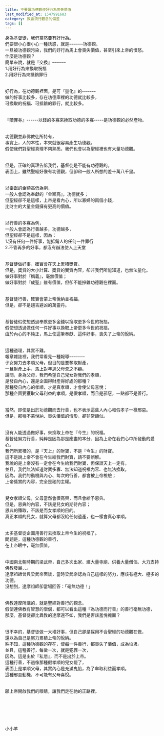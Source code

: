 ```yaml
---
title: 不要讓功德觀使好行為喪失價值
last_modified_at: 1547991683
category: 教會流行觀念的偏差
tags: []
---
```


<p>身為基督徒，我們當然要有好行為。<br/>們要很小心很小心一種誘惑，就是-------功德觀。<br/>一旦被功德觀污染，我們的好行為馬上會喪失價值，甚至引來上帝的憤怒。<br/><!--more-->什麼是功德觀？<br/>簡單來說，就是『交換』-------<br/>1.用好行為來換取祝福<br/>2.用好行為來抵銷罪行<br/><br/><br/>好行為，在功德觀裡面，是可『量化』的-------<br/>做的好事比較多，存在功德庫裡的功德就比較多，<br/>可換取的祝福、可抵銷的罪行，就比較多。<br/><br/><br/>『贖罪券』------以錢的多寡來換取功德的多寡-----是功德觀的必然產物。<br/><br/><br/>功德觀並非佛教徒所特有，<br/>事實上，人的本性，本來就很容易產生功德觀。<br/>假使我們對聖經真理不夠熟悉，我們也會以為聖經裡也有大量功德觀。<br/><br/><br/>但是，正確的真理告訴我們，基督徒是不能有功德觀的。<br/>表面上，雖然聖經好像有功德觀，但卻和一般人所想的差十萬八千里。<br/><br/><br/>以奉獻的金額高低為例，<br/>一般人會認為奉獻的『金額高』，功德就多；<br/>但聖經卻不是這樣，上帝是看內心，所以寡婦的兩個小錢，<br/>比財主的大量金錢擁有更高的價值。<br/><br/><br/>以行善的多寡為例，<br/>一般人會認為行善越多，功德越多，<br/>但聖經卻不是這樣，因為：<br/>1.沒有任何一件好事，能抵銷人的任何一件罪行<br/>2.不管再多的好事，都沒有辦法使人上天堂<br/><br/><br/>基督徒做好事，確實會在天上累積獎賞。<br/>但是，獎賞的大小計算、獎賞的實質內容，卻非我們所能知道，也無法量化。<br/>做好事對於『稱義』，毫無價值；<br/>做好事對於『成聖』雖有價值，但卻不能摻雜功德觀在裡面。<br/><br/><br/>基督徒行善，確實會蒙上帝悅納並祝福，<br/>但是，卻不是趨吉避凶的萬靈丹。<br/><br/><br/>基督徒假使想透過奉獻更多金錢以換取更多今世的祝福，<br/>假使想透過做任何一件好事以換取上帝更多今世的祝福，<br/>由於內心的不純正，馬上使這筆奉獻、這件好事，喪失了上帝的悅納。<br/><br/><br/>這種道理，其實不難。<br/>報章雜誌裡，我們常看見一種報導--------<br/>子女努力去孝順父母，但目的是要奪取財產，<br/>一旦財產上手，馬上對年邁父母棄之不顧。<br/>請問，身為父母，我們希望自己兒女對我們的孝順，<br/>是發自內心，還是企圖得財產得好處的那種？<br/>那種發自內心的孝順，才是真孝順，才會使父母喜悅；<br/>那種企圖要獲取父母利益的孝順，是假孝順，而且是邪惡，一點都不是善行。<br/><br/><br/>當然，即使是出於功德觀而去行善，也不表示這些人內心和假孝子一樣邪惡。<br/>但是，那種不蒙悅納、喪失價值的情形，卻非常類似。<br/><br/><br/>沒有人能透過做好事，來換取上帝在『今生』的祝福。<br/>基督徒努力行善，純粹是因為那是應盡的本分、因為上帝在我們心中所發動的愛心。<br/>我們所累積的，是『天上』的財寶，不是『今生』的財寶。<br/>這不是說上帝不會在今生給我們財寶，請不要誤解。<br/>我說的是上帝沒有一定會在今生給我們財寶，但保證天上一定有。<br/>並且，我們無法知道財寶多寡、無法知道祝福內容、也無法換取。<br/>因為，我們的動機與內心、每次的行善，都會被上帝檢驗；<br/>上帝獎賞的內容，完全是祂的主權。<br/><br/><br/>兒女孝順父母，父母當然會很高興，而且會給予恩典。<br/>但是，恩典的內容，不該是兒女的期待內容；<br/>恩典的賺取，不該是而女孝順的目的。<br/>真正孝順的兒女，就算父母都沒給任何遺產，也一樣會真心孝順。<br/><br/><br/>太多基督徒企圖用善行去換取上帝今生的祝福了。<br/>問題是，這種功德觀的善行，<br/>在上帝眼中，毫無價值。<br/><br/><br/>中國南北朝時期的梁武帝，自己多次出家、建大量寺廟、供養大量僧侶、大力支持佛教發展、、。<br/>達摩祖師曾與梁武帝面談，當時梁武帝認為自己這樣的努力，應該有極大、極多的功德。<br/>沒想到，達摩祖師卻當場回答：「毫無功德！」<br/><br/><br/>佛教達摩所講的，就是聖經對善行的觀念。<br/>假使連佛教有智慧的僧侶，都可以看出這種『為功德而行善』的善行毫無功德，<br/>那麼，基督徒卻比異教的達摩還不如，我們是否該羞愧掩面？<br/><br/><br/>很不幸的，基督徒做一大堆好事，但自己卻是採用不合聖經的功德觀在做，<br/>還以為自己是努力累積上帝的悅納。<br/>殊不知，這種功德觀的存在，使每一件善行，都喪失了價值，成為垃圾。<br/>並且，這種善行，每做一次，就是犯罪一次，<br/>因為，這是出於『私慾』，而不是出於上帝。<br/>這種行善，不過像那種假孝順的兒女罷了，<br/>表面上是孝順父母，其實內心是充滿鬼胎，為了牟取利益而孝順。<br/>這種邪惡動機，不可能有父母喜悅。<br/><br/><br/>願上帝開啟我們的眼睛，讓我們走在祂的正路裡。<br/><br/><br/><br/><br/><br/><br/>小小羊<br/><br/><br/><br/><br/><br/></p>